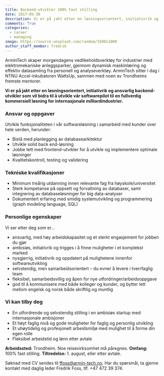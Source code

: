 ```yaml
---
title: Backend-utvikler 100% fast stilling
date: 2017-05-30
description: Vi er på jakt etter en løsningsorientert, initiativrik og ansvarlig backend-utvikler.
comments: True
categories:
  - career
  - managing
image: https://source.unsplash.com/random/1500x1000
author_staff_member: fredrik
---
```


ArminTech skaper morgendagens vedlikeholdsverktøy for industrier med elektromekaniske anleggsparker, gjennom dynamisk maskinlæring og effektiv datasamling fra personell og analyseverktøy. ArminTech sitter i dag i NTNU Accel-inkubatoren WattsUp, sammen med noen av Trondheims fremste mentorer.

**Vi er på jakt etter en løsningsorientert, initiativrik og ansvarlig backend-utvikler som vil bidra til å utvikle vår softwarepilot til en fullverdig kommersiell løsning for internasjonale milliardindustrier.**

### Ansvar og oppgaver
Utvikle funksjonaliteten i vår softwareløsning i samarbeid med kunder over hele verden, herunder:

- Bistå med planlegging av databasearkitektur
- Utvikle solid back end-løsning
- Jobbe tett med frontend-utvikler for å utvikle og implementere optimale løsninger
- Kvalitetskontroll, testing og validering 


### Tekniske kvalifikasjoner
- Minimum treårig utdanning innen relevante fag fra høyskole/universitet 
- Sterk kompetanse på oppsett og forvaltning av databaser, samt integrering av databaseløsninger for big data-analyser
- Dokumentert erfaring med smidig systemutvikling og programmering (graph modeling language, SQL) 


### Personlige egenskaper
Vi ser etter deg som er…

- ansvarlig, med høy arbeidskapasitet og et sterkt engasjement for jobben du gjør
- ambisiøs, initiativrik og trigges i å finne muligheter i et komplekst marked
- nysgjerrig, initiativrik og oppdatert på mulighetene innenfor softwareutvikling
- selvstendig, men samarbeidsorientert – du evner å levere i tverrfaglig team
- fleksibel, samarbeidsvillig og åpen for nye utfordringer/arbeidsoppgave
- god til å kommunisere med både kolleger og kunder, og bytter lett mellom engelsk og norsk både skriftlig og muntlig

### Vi kan tilby deg
- En utfordrende og selvstendig stilling i en ambisiøs startup med internasjonale ambisjoner 
- Et høyt faglig nivå og gode muligheter for faglig og personlig utvikling 
- Et uhøytidelig og profesjonelt arbeidsmiljø med mulighet til å forme din egen rolle
- Fleksibel arbeidstid og lønn etter avtale

**Arbeidssted:** Trondheim. Noe reisevirksomhet må påregnes. 
**Omfang:** 100% fast stilling.
**Tiltredelse:** 1. august, eller etter avtale.
 
Søknad med CV sendes til ffoss@armin-tech.no.
Har du spørsmål, ta gjerne kontakt med daglig leder Fredrik Foss, tlf. +47 472 39 374.
